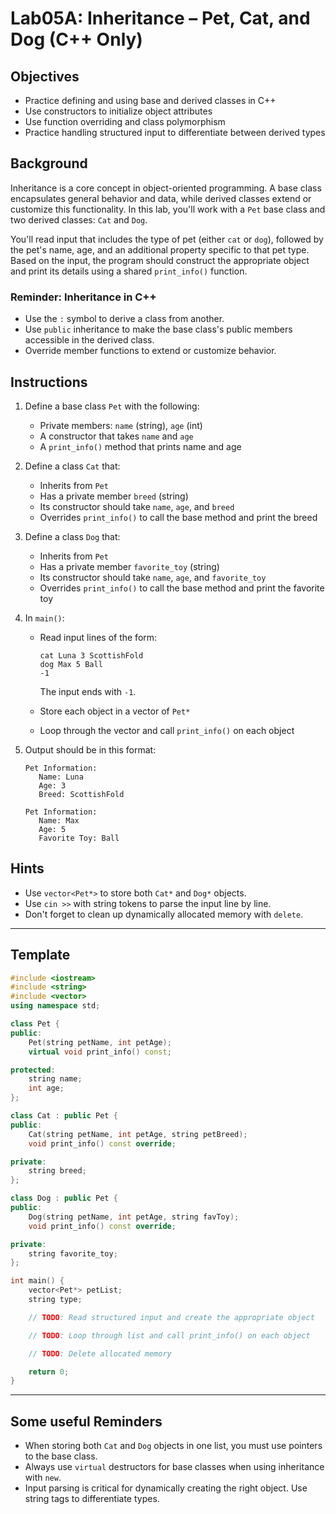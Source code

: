 # Lab05A: Inheritance – Pet, Cat, and Dog (C++ Only)

## Objectives
- Practice defining and using base and derived classes in C++
- Use constructors to initialize object attributes
- Use function overriding and class polymorphism
- Practice handling structured input to differentiate between derived types

## Background
Inheritance is a core concept in object-oriented programming. A base class encapsulates general behavior and data, while derived classes extend or customize this functionality. In this lab, you'll work with a `Pet` base class and two derived classes: `Cat` and `Dog`.

You'll read input that includes the type of pet (either `cat` or `dog`), followed by the pet's name, age, and an additional property specific to that pet type. Based on the input, the program should construct the appropriate object and print its details using a shared `print_info()` function.

### Reminder: Inheritance in C++
- Use the `:` symbol to derive a class from another.
- Use `public` inheritance to make the base class's public members accessible in the derived class.
- Override member functions to extend or customize behavior.

## Instructions

1. Define a base class `Pet` with the following:
   - Private members: `name` (string), `age` (int)
   - A constructor that takes `name` and `age`
   - A `print_info()` method that prints name and age

2. Define a class `Cat` that:
   - Inherits from `Pet`
   - Has a private member `breed` (string)
   - Its constructor should take `name`, `age`, and `breed`
   - Overrides `print_info()` to call the base method and print the breed

3. Define a class `Dog` that:
   - Inherits from `Pet`
   - Has a private member `favorite_toy` (string)
   - Its constructor should take `name`, `age`, and `favorite_toy`
   - Overrides `print_info()` to call the base method and print the favorite toy

4. In `main()`:
   - Read input lines of the form:

     ```
     cat Luna 3 ScottishFold
     dog Max 5 Ball
     -1
     ```

     The input ends with `-1`.
   - Store each object in a vector of `Pet*`
   - Loop through the vector and call `print_info()` on each object

5. Output should be in this format:

    ```
    Pet Information:
       Name: Luna
       Age: 3
       Breed: ScottishFold

    Pet Information:
       Name: Max
       Age: 5
       Favorite Toy: Ball
    ```

## Hints
- Use `vector<Pet*>` to store both `Cat*` and `Dog*` objects.
- Use `cin >>` with string tokens to parse the input line by line.
- Don't forget to clean up dynamically allocated memory with `delete`.

---

## Template

```cpp
#include <iostream>
#include <string>
#include <vector>
using namespace std;

class Pet {
public:
    Pet(string petName, int petAge);
    virtual void print_info() const;

protected:
    string name;
    int age;
};

class Cat : public Pet {
public:
    Cat(string petName, int petAge, string petBreed);
    void print_info() const override;

private:
    string breed;
};

class Dog : public Pet {
public:
    Dog(string petName, int petAge, string favToy);
    void print_info() const override;

private:
    string favorite_toy;
};

int main() {
    vector<Pet*> petList;
    string type;

    // TODO: Read structured input and create the appropriate object

    // TODO: Loop through list and call print_info() on each object

    // TODO: Delete allocated memory

    return 0;
}
```


---

## Some useful Reminders
- When storing both `Cat` and `Dog` objects in one list, you must use pointers to the base class.
- Always use `virtual` destructors for base classes when using inheritance with `new`.
- Input parsing is critical for dynamically creating the right object. Use string tags to differentiate types.

